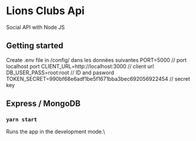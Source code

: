 # Lions Clubs Api

Social API with Node JS

## Getting started

Create .env file in /config/ dans les données suivantes
PORT=5000 // port localhost port
CLIENT_URL=http://localhost:3000 // client url
DB_USER_PASS=root:root // ID and pasword
TOKEN_SECRET=990bf68e6adf1be5f1671bba3bec692056922454 // secret key


## Express / MongoDB 

### `yarn start`

Runs the app in the development mode.\


